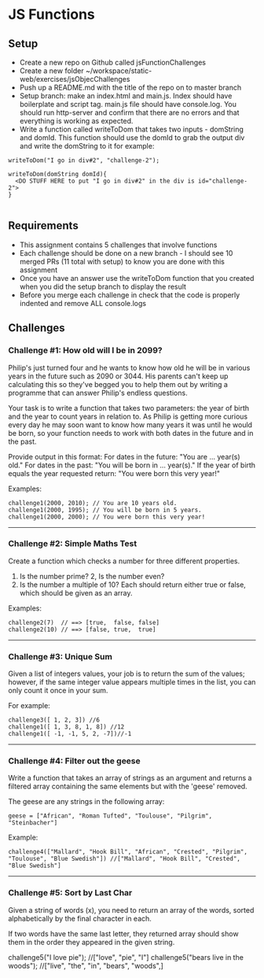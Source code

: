 # JS Functions

## Setup
* Create a new repo on Github called jsFunctionChallenges
* Create a new folder ~/workspace/static-web/exercises/jsObjecChallenges
* Push up a README.md with the title of the repo on to master branch
* Setup branch:  make an index.html and main.js.  Index should have boilerplate and script tag.  main.js file should have console.log. You should run http-server and confirm that there are no errors and that everything is working as expected.
* Write a function called writeToDom that takes two inputs - domString and domId.  This function should use the domId to grab the output div and write the domString to it for example:
```
writeToDom("I go in div#2", "challenge-2");

writeToDom(domString domId){
  <DO STUFF HERE to put "I go in div#2" in the div is id="challenge-2">
}


```


## Requirements
* This assignment contains 5 challenges that involve functions
* Each challenge should be done on a new branch - I should see 10 merged PRs (11 total with setup) to know you are done with this assignment
* Once you have an answer use the writeToDom function that you created when you did the setup branch to display the result
* Before you merge each challenge in check that the code is properly indented and remove ALL console.logs

## Challenges

### Challenge #1: How old will I be in 2099?
Philip's just turned four and he wants to know how old he will be in various years in the future such as 2090 or 3044. His parents can't keep up calculating this so they've begged you to help them out by writing a programme that can answer Philip's endless questions.

Your task is to write a function that takes two parameters: the year of birth and the year to count years in relation to. As Philip is getting more curious every day he may soon want to know how many years it was until he would be born, so your function needs to work with both dates in the future and in the past.

Provide output in this format: For dates in the future: "You are ... year(s) old." For dates in the past: "You will be born in ... year(s)." If the year of birth equals the year requested return: "You were born this very year!"

Examples:
```
challenge1(2000, 2010); // You are 10 years old.
challenge1(2000, 1995); // You will be born in 5 years.
challenge1(2000, 2000); // You were born this very year!
```

<hr/>


### Challenge #2: Simple Maths Test
Create a function which checks a number for three different properties.

1.  Is the number prime?
2,  Is the number even?
3.  Is the number a multiple of 10?
Each should return either true or false, which should be given as an array.

Examples:

```
challenge2(7)  // ==> [true,  false, false] 
challenge2(10) // ==> [false, true,  true]
```

<hr/>


### Challenge #3: Unique Sum
Given a list of integers values, your job is to return the sum of the values; however, if the same integer value appears multiple times in the list, you can only count it once in your sum.

For example:
```
challenge3([ 1, 2, 3]) //6
challenge1([ 1, 3, 8, 1, 8]) //12
challenge1([ -1, -1, 5, 2, -7])//-1
```

<hr/>


### Challenge #4: Filter out the geese
Write a function that takes an array of strings as an argument and returns a filtered array containing the same elements but with the 'geese' removed.

The geese are any strings in the following array:
```
geese = ["African", "Roman Tufted", "Toulouse", "Pilgrim", "Steinbacher"]
```
Example:
```
challenge4(["Mallard", "Hook Bill", "African", "Crested", "Pilgrim", "Toulouse", "Blue Swedish"]) //["Mallard", "Hook Bill", "Crested", "Blue Swedish"]
```

<hr/>


### Challenge #5: Sort by Last Char
Given a string of words (x), you need to return an array of the words, sorted alphabetically by the final character in each.

If two words have the same last letter, they returned array should show them in the order they appeared in the given string.

challenge5("I love pie"); //["love", "pie", "I"]
challenge5("bears live in the woods"); //["live", "the", "in", "bears", "woods",]
